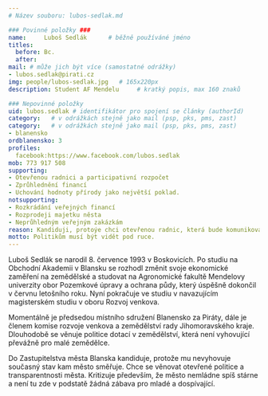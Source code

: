 ```yaml
---
# Název souboru: lubos-sedlak.md

### Povinné položky ###
name:     Luboš Sedlák  	# běžně používáné jméno
titles:
  before: Bc. 
  after:
mail: # může jich být více (samostatné odrážky)
- lubos.sedlak@pirati.cz
img: people/lubos-sedlak.jpg   # 165x220px
description: Student AF Mendelu 	# kratký popis, max 160 znaků

### Nepovinné položky
uid: lubos.sedlak # identifikátor pro spojení se články (authorId)
category: 	# v odrážkách stejně jako mail (psp, pks, pms, zast)
category: 	# v odrážkách stejně jako mail (psp, pks, pms, zast)
- blanensko
ordblanensko: 3
profiles:
  facebook:https://www.facebook.com/lubos.sedlak
mob: 773 917 508
supporting:
- Otevřenou radnici a participativní rozpočet
- Zprůhlednění financí
- Uchování hodnoty přírody jako největší poklad.
notsupporting:
- Rozkrádání veřejných financí
- Rozprodeji majetku něsta
- Neprůhledným veřejným zakázkám
reason: Kandiduji, protoýe chci otevřenou radnic, která bude komunikovat s občany a samozřejmostí je transparentnost financí.
motto: Politikům musí být vidět pod ruce.
---
```


Luboš Sedlák se narodil 8. července 1993 v Boskovicích. Po studiu na Obchodní Akademii v Blansku se rozhodl změnit svoje ekonomické zaměření na zemědělské a studovat na Agronomické fakultě Mendelovy univerzity obor Pozemkové úpravy a ochrana půdy, který úspěšně dokončil v červnu letošního roku. Nyní pokračuje ve studiu v navazujícím magisterském studiu v oboru Rozvoj venkova.

Momentálně je předsedou místního sdružení Blanensko za Piráty, dále je členem komise rozvoje venkova a zemědělství rady Jihomoravského kraje. Dlouhodobě se věnuje politice dotací v zemědělství, která není vyhovující převážně pro malé zemědělce.

Do Zastupitelstva města Blanska kandiduje, protože mu nevyhovuje současný stav kam město směřuje. Chce se věnovat otevřené politice a transparentnosti města. Kritizuje především, že město nemládne spíš stárne a není tu zde v podstatě žádná zábava pro mladé a dospívající.
